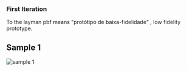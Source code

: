### First Iteration 

To the layman pbf means "protótipo de baixa-fidelidade" , low fidelity prototype.

## Sample 1
![sample 1](https://github.com/alravid/ipm/blob/main/bakeoff-1/pbf1/photos/pbf1-1.jpg)


